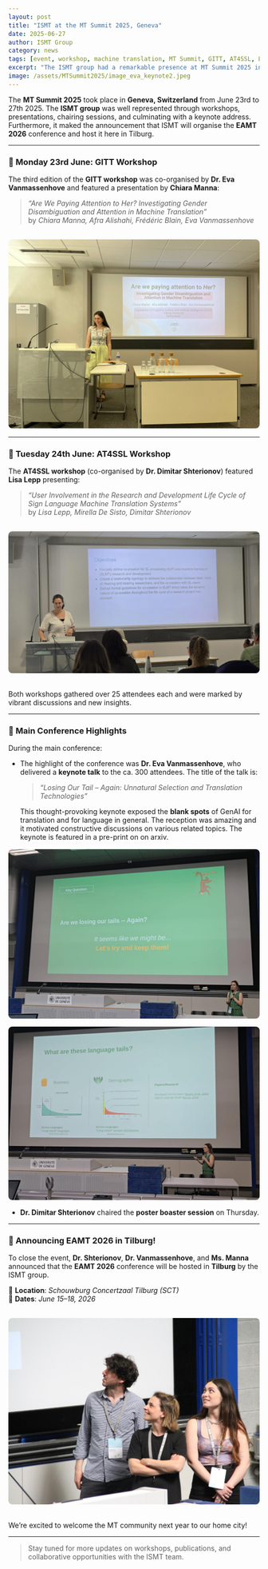 ```yaml
---
layout: post
title: "ISMT at the MT Summit 2025, Geneva"
date: 2025-06-27
author: ISMT Group
category: news
tags: [event, workshop, machine translation, MT Summit, GITT, AT4SSL, LLMs, EAMT]
excerpt: "The ISMT group had a remarkable presence at MT Summit 2025 in Geneva with workshops, presentations, a keynote, and the exciting announcement of hosting EAMT 2026 in Tilburg."
image: /assets/MTSummit2025/image_eva_keynote2.jpeg
---
```


The **MT Summit 2025** took place in **Geneva, Switzerland** from June 23rd to 27th 2025. The **ISMT group** was well represented through workshops, presentations, chairing sessions, and culminating with a keynote address. Furthermore, it maked the announcement that ISMT will organise the **EAMT 2026** conference and host it here in Tilburg.

---

### 🧪 Monday 23rd June: GITT Workshop

The third edition of the **GITT workshop** was co-organised by **Dr. Eva Vanmassenhove** and featured a presentation by **Chiara Manna**:

> *“Are We Paying Attention to Her? Investigating Gender Disambiguation and Attention in Machine Translation”*  
> by *Chiara Manna, Afra Alishahi, Frédéric Blain, Eva Vanmassenhove*

<img src="/assets/MTSummit2025/WhatsApp%20Image%202025-07-01%20at%2011.06.21.jpeg" alt="Chiara Manna at GITT Workshop" style="max-width:100%; border-radius:8px; margin-top:1rem;">


---

### 🤟 Tuesday 24th June: AT4SSL Workshop

The **AT4SSL workshop** (co-organised by **Dr. Dimitar Shterionov**) featured **Lisa Lepp** presenting:

> *“User Involvement in the Research and Development Life Cycle of Sign Language Machine Translation Systems”*  
> by *Lisa Lepp, Mirella De Sisto, Dimitar Shterionov*

<img src="/assets/MTSummit2025/image_lisa_at4ssl.jpeg" alt="Lisa Lepp presenting at AT4SSL" style="max-width:100%; border-radius:8px; margin:1rem 0;">

Both workshops gathered over 25 attendees each and were marked by vibrant discussions and new insights.

---

### 🎤 Main Conference Highlights

During the main conference:

- The highlight of the conference was **Dr. Eva Vanmassenhove**, who delivered a **keynote talk** to the ca. 300 attendees. The title of the talk is:

  > *“Losing Our Tail – Again: Unnatural Selection and Translation Technologies”*

  This thought-provoking keynote exposed the **blank spots** of GenAI for translation and for language in general. The reception was amazing and it motivated constructive discussions on various related topics. The keynote is featured in a pre-print on on arxiv.


<div style="display:flex; flex-wrap:wrap; gap:1rem; margin:1rem 0;">
  <img src="/assets/MTSummit2025/image_eva_keynote.jpg" alt="Eva Keynote" style="flex:1 1 100%; max-width:100%; border-radius:8px;">
  <img src="/assets/MTSummit2025/image_eva_keynote2.jpeg" alt="Eva Speaking at Keynote" style="flex:1 1 100%; max-width:100%; border-radius:8px;">
</div>

- **Dr. Dimitar Shterionov** chaired the **poster boaster session** on Thursday.
---

### 📣 Announcing EAMT 2026 in Tilburg!

To close the event, **Dr. Shterionov**, **Dr. Vanmassenhove**, and **Ms. Manna** announced that the **EAMT 2026** conference will be hosted in **Tilburg** by the ISMT group.

📍 **Location**: *Schouwburg Concertzaal Tilburg (SCT)*  
📅 **Dates**: *June 15–18, 2026*

<img src="/assets/MTSummit2025/WhatsApp%20Image%202025-06-27%20at%2023.44.08.jpeg" alt="EAMT 2026 Announcement" style="max-width:100%; border-radius:8px; margin:1rem 0;">

We’re excited to welcome the MT community next year to our home city!

---

> Stay tuned for more updates on workshops, publications, and collaborative opportunities with the ISMT team.
